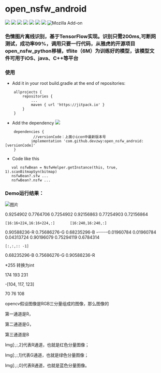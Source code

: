 # open_nsfw_android
[![](https://jitpack.io/v/devzwy/open_nsfw_android.svg)](https://jitpack.io/#devzwy/open_nsfw_android) [![](https://img.shields.io/badge/Base-TensorFlow-brightgreen.svg)](https://github.com/devzwy/open_nsfw_android) [![](https://img.shields.io/badge/license-Apache%202-green.svg)](https://www.apache.org/licenses/LICENSE-2.0)
[![](https://img.shields.io/badge/%E4%BD%9C%E8%80%85-赵文贇-orange.svg)](https://github.com/devzwy/open_nsfw_android) [![](https://img.shields.io/badge/QQ-3648415-brightgreen.svg)](https://github.com/devzwy/KUtils) [![](https://img.shields.io/badge/微信-admin_zwy-brightgreen.svg)](https://github.com/devzwy/open_nsfw_android) [![](https://img.shields.io/badge/Mail-dev_zwy@aliyun.com-green.svg)](https://github.com/devzwy/open_nsfw_android) ![Mozilla Add-on](https://img.shields.io/amo/stars/dustman.svg?label=stars&logo=1&logoColor=1&style=popout)

### 色情图片离线识别，基于TensorFlow实现。识别只需200ms,可断网测试，成功率99%，调用只要一行代码，从雅虎的开源项目open_nsfw_python移植，tflite（6M）为训练好的模型，该模型文件可用于iOS、java、C++等平台

### 使用
- Add it in your root build.gradle at the end of repositories:
```
	allprojects {
		repositories {
			...
			maven { url 'https://jitpack.io' }
		}
	}
```

- Add the dependency [![](https://jitpack.io/v/devzwy/open_nsfw_android.svg)](https://jitpack.io/#devzwy/open_nsfw_android)

```
	dependencies {
	         //versionCode：上面小icon中最新版本号
	        implementation 'com.github.devzwy:open_nsfw_android:[versionCode]'
	}

```

- Code like this

```
   val nsfwBean = NsfwHelper.getInstance(this, true, 1).scanBitmapSyn(bitmap)
   nsfwBean?.sfw ...
   nsfwBean?.nsfw ...
```
### Demo运行结果：

![图片](https://github.com/devzwy/open_nsfw_android/blob/master/img/1.png)




0.9254902   0.7764706      0.7254902                            0.92156863   0.77254903    0.72156864

    [16:16+224,16:16+224,:]       [16:240,16:240,:]


0.90588236-R  0.75686276-G     0.68235296-B       ------0.01960784    0.01960784    0.04313724
0.90196079    0.75294119       0.6784314

    [:,:,:: -1]
0.68235296-B 0.75686276-G  0.90588236-R


*255 转换为int

174 193 231

-[104, 117, 123]

70  76  108


opencv假设图像是RGB三分量组成的图像，那么图像的

第一通道是R，

第二通道是G，

第三通道是B

Img[:,:,2]代表R通道，也就是红色分量图像；

Img[:,:,1]代表G通道，也就是绿色分量图像；

Img[:,:,0]代表B通道，也就是蓝色分量图像。
